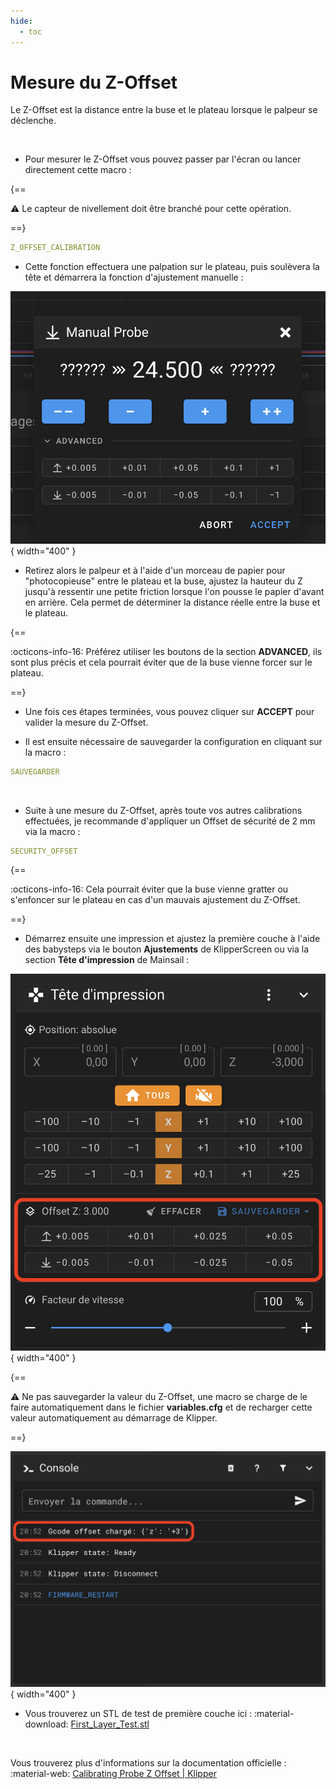 ```yaml
---
hide:
  - toc
---
```


# Mesure du Z-Offset

Le Z-Offset est la distance entre la buse et le plateau lorsque le palpeur se déclenche.

<br />

- Pour mesurer le Z-Offset vous pouvez passer par l'écran ou lancer directement cette macro :

{==

:warning: Le capteur de nivellement doit être branché pour cette opération.

==}

``` yaml
Z_OFFSET_CALIBRATION
```

- Cette fonction effectuera une palpation sur le plateau, puis soulèvera la tête et démarrera la fonction d'ajustement manuelle :

![Z-Offset](../assets/img/calibrations/zoffset-1.png){ width="400" }

- Retirez alors le palpeur et à l'aide d'un morceau de papier pour "photocopieuse" entre le plateau et la buse, ajustez la hauteur du Z jusqu'à ressentir une petite friction lorsque l'on pousse le papier d'avant en arrière. Cela permet de déterminer la distance réelle entre la buse et le plateau.

{==

:octicons-info-16: Préférez utiliser les boutons de la section **ADVANCED**, ils sont plus précis et cela pourrait éviter que de la buse vienne forcer sur le plateau.

==}

- Une fois ces étapes terminées, vous pouvez cliquer sur **ACCEPT** pour valider la mesure du Z-Offset.

- Il est ensuite nécessaire de sauvegarder la configuration en cliquant sur la macro :

``` yaml
SAUVEGARDER
```

<br />

- Suite à une mesure du Z-Offset, après toute vos autres calibrations effectuées, je recommande d'appliquer un Offset de sécurité de 2 mm via la macro :

``` yaml
SECURITY_OFFSET
```

{==

:octicons-info-16: Cela pourrait éviter que la buse vienne gratter ou s'enfoncer sur le plateau en cas d'un mauvais ajustement du Z-Offset.

==}

- Démarrez ensuite une impression et ajustez la première couche à l'aide des babysteps via le bouton **Ajustements** de KlipperScreen ou via la section **Tête d'impression** de Mainsail :

![Z-Offset](../assets/img/calibrations/zoffset-2.png){ width="400" }

{==

:warning: Ne pas sauvegarder la valeur du Z-Offset, une macro se charge de le faire automatiquement dans le fichier **variables.cfg** et de recharger cette valeur automatiquement au démarrage de Klipper.

==}

![Z-Offset](../assets/img/calibrations/zoffset-3.png){ width="400" }

- Vous trouverez un STL de test de première couche ici : :material-download: <a href="https://github.com/Guilouz/Klipper-Flsun-Super-Racer/raw/main/Downloads/First_Layer_Test.stl" target="_blank">First_Layer_Test.stl</a>

<br />

Vous trouverez plus d'informations sur la documentation officielle : :material-web: <a href="https://www.klipper3d.org/Probe_Calibrate.html#calibrating-probe-z-offset" target="blank">Calibrating Probe Z Offset | Klipper</a>

<br />
